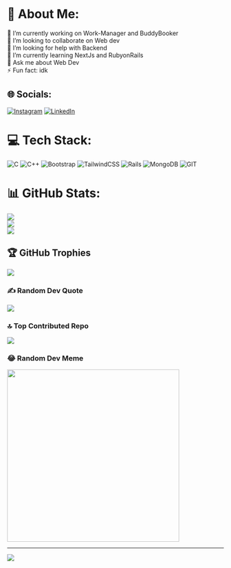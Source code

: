 # 💫 About Me:
🔭 I’m currently working on Work-Manager and BuddyBooker<br>👯 I’m looking to collaborate on Web dev<br>🤝 I’m looking for help with Backend<br>🌱 I’m currently learning NextJs and RubyonRails<br>💬 Ask me about Web Dev<br>⚡ Fun fact: idk


## 🌐 Socials:
[![Instagram](https://img.shields.io/badge/Instagram-%23E4405F.svg?logo=Instagram&logoColor=white)](https://instagram.com/sshreysingh) [![LinkedIn](https://img.shields.io/badge/LinkedIn-%230077B5.svg?logo=linkedin&logoColor=white)](https://linkedin.com/in/sshrey15) 

# 💻 Tech Stack:
![C](https://img.shields.io/badge/c-%2300599C.svg?style=for-the-badge&logo=c&logoColor=white) ![C++](https://img.shields.io/badge/c++-%2300599C.svg?style=for-the-badge&logo=c%2B%2B&logoColor=white) ![Bootstrap](https://img.shields.io/badge/bootstrap-%23563D7C.svg?style=for-the-badge&logo=bootstrap&logoColor=white) ![TailwindCSS](https://img.shields.io/badge/tailwindcss-%2338B2AC.svg?style=for-the-badge&logo=tailwind-css&logoColor=white) ![Rails](https://img.shields.io/badge/rails-%23CC0000.svg?style=for-the-badge&logo=ruby-on-rails&logoColor=white) ![MongoDB](https://img.shields.io/badge/MongoDB-%234ea94b.svg?style=for-the-badge&logo=mongodb&logoColor=white) ![GIT](https://img.shields.io/badge/Git-fc6d26?style=for-the-badge&logo=git&logoColor=white)
# 📊 GitHub Stats:
![](https://github-readme-stats.vercel.app/api?username=sshrey15&theme=city_light&hide_border=false&include_all_commits=true&count_private=true)<br/>
![](https://github-readme-streak-stats.herokuapp.com/?user=sshrey15&theme=city_light&hide_border=false)<br/>
![](https://github-readme-stats.vercel.app/api/top-langs/?username=sshrey15&theme=city_light&hide_border=false&include_all_commits=true&count_private=true&layout=compact)

## 🏆 GitHub Trophies
![](https://github-profile-trophy.vercel.app/?username=sshrey15&theme=discord&no-frame=false&no-bg=true&margin-w=4)

### ✍️ Random Dev Quote
![](https://quotes-github-readme.vercel.app/api?type=horizontal&theme=radical)

### 🔝 Top Contributed Repo
![](https://github-contributor-stats.vercel.app/api?username=sshrey15&limit=5&theme=monokai&combine_all_yearly_contributions=true)

### 😂 Random Dev Meme
<img src='https://randommeme-five.vercel.app/' style="height: 400px;"/>

---
[![](https://visitcount.itsvg.in/api?id=sshrey15&icon=0&color=0)](https://visitcount.itsvg.in)

<!-- Proudly created with GPRM ( https://gprm.itsvg.in ) -->
